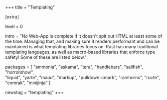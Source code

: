 +++
title = "Templating"

[extra]

level = 0

intro = "No Web-App is complete if it doesn't spit out HTML at least some of the time. Managing that, and making sure it renders performant and can be maintained is what templating libraries focus on. Rust has many traditional templating languages, as well as macro-based libraries that enforce type safety! Some of these are listed below."

packages = [
  "ammonia",
  "askama",
  "tera",
  "handlebars",
  "sailfish",
  "horrorshow",  
  "liquid",
  "yarte",
  "maud",
  "markup",
  "pulldown-cmark",
  "ramhorns",
  "ructe",
  "comrak",
  "minijinja"
]

newstag = "templating"
+++
